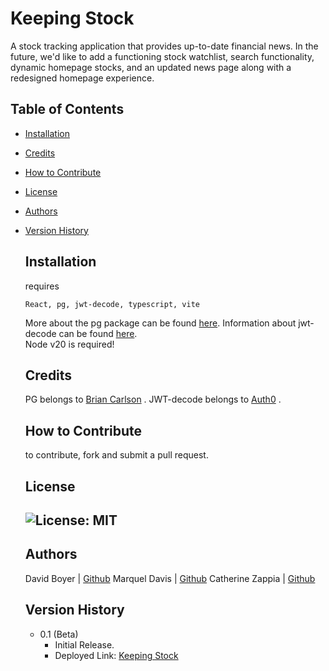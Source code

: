 # Keeping Stock
A stock tracking application that provides up-to-date financial news. In the future, we'd like to add a functioning stock watchlist, search functionality, dynamic homepage stocks, and an updated news page along with a redesigned homepage experience.

## Table of Contents

- [Installation](#installation)
- [Credits](#credits)
- [How to Contribute](#how-to-contribute)
- [License](#license)
- [Authors](#authors)
- [Version History](#version-history)

  ## Installation
  requires
  ```
  React, pg, jwt-decode, typescript, vite
  ```
  More about the pg package can be found [here](https://www.npmjs.com/package/pg).
  Information about jwt-decode can be found [here](https://www.npmjs.com/package/jwt-decode).  
  Node v20 is required!
   
  ## Credits
  PG belongs to [Brian Carlson](https://github.com/brianc/node-postgres) .
  JWT-decode belongs to [Auth0](https://github.com/auth0/jwt-decode) .
  
  ## How to Contribute
  to contribute, fork and submit a pull request.

  ## License
  ![License: MIT](https://img.shields.io/badge/License-MIT-yellow.svg)
  ---
  ## Authors
    David Boyer | [Github](www.github.com/dboy5503)
    Marquel Davis | [Github](www.github.com/marquel12)
    Catherine Zappia | [Github](https://www.github.com/catzappia)

    ## Version History
    - 0.1 (Beta)
        - Initial Release.
        - Deployed Link: [Keeping Stock](www.keeping-stock.onrender.com)
